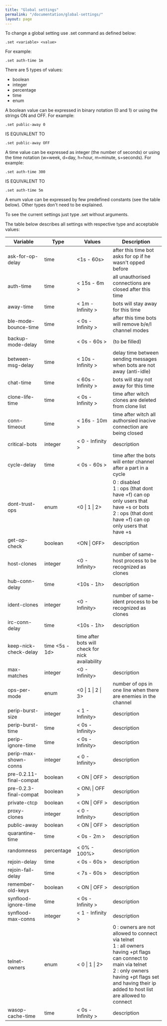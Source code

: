 ```yaml
---
title: "Global settings"
permalink: "/documentation/global-settings/"
layout: page
---
```

To change a global setting use .set command as defined below:

```
.set <variable> <value>
```

For example:

```
.set auth-time 1m
```

There are 5 types of values:

* boolean
* integer
* percentage
* time
* enum

A boolean value can be expressed in binary notation (0 and 1) or using the strings ON and OFF. For example:

```
.set public-away 0
```  

IS EQUIVALENT TO  

```
.set public-away OFF
```

A time value can be expressed as integer (the number of seconds) or using the time notation (w=week, d=day, h=hour, m=minute, s=seconds). For example:

```
.set auth-time 300
```

IS EQUIVALENT TO  

```
.set auth-time 5m
```
 
A enum value can be expressed by few predefined constants (see the table below). Other types don't need to be explained.

To see the current settings just type .set without arguments.

The table below describes all settings with respective type and acceptable values:

|Variable|Type  |Values|Description|
|--------|------|------|-----------|
|ask-for-op-delay|	time| 	<1s - 60s\>	     |after this time bot asks for op if he wasn't opped before   |
|auth-time	|time|	< 15s - 6m >	    |all unauthorised connections are closed after this time|
|away-time	|time|	< 1m - Infinity >	|bots will stay away for this time|
|bIe-mode-bounce-time	 |time|	< 0s - Infinity >	 |after this time bots will remove b/e/I channel modes  |
|backup-mode-delay	|time |	< 0s - 60s >	   |(to be filled)  |
|between-msg-delay	|time |	< 10s - Infinity >	 |delay time between sending messages when bots are not away (anti-idle)|
|chat-time	|time|	< 60s - Infinity >	 |bots will stay not away for this time|
|clone-life-time	|time|	< 0s - Infinity >	 |time after witch clones are deleted from clone list|
|conn-timeout	|time|	< 16s - 10m \>	  |time after witch all authorsied inacive connection are being closed|
|critical-bots	|integer|	< 0 - Infinity >	 |description     |
|cycle-delay	|time	|< 0s - 60s >   |	time after the bots will enter channel after a part in a cycle     |
|dont-trust-ops	|enum|	<0 \| 1 \| 2\>	|0 : disabled<br>1 : ops (that dont have +f) can op only users that have +s or bots<br>2 : ops (that dont have +f) can op only users that have +s|
|get-op-check	|boolean	| <ON \| OFF\>	|description|
|host-clones	|integer|	<0 - Infinity>  |	number of same-host process to be recognized as clones |
|hub-conn-delay	|time| <10s - 1h>	 |description        |
|ident-clones	|integer| <0 - Infinity>     |	number of same-ident process to be recognized as clones    |
|irc-conn-delay	|time|	<10s - 1h>  |	description       |
|keep-nick-check-delay	|time	<5s - 1d>    |	time after bots will check for nick availability|
|max-matches	|integer|	<0 - Infinity> |	description    |
|ops-per-mode|	enum|	<0 \| 1 \| 2 \| 3>|	number of ops in one line when there are enemies in the channel|
|perip-burst-size	 |integer|	< 1 - Infinity>  |	description |
|perip-burst-time	 |time|	< 0s - Infinity> |	description    |
|perip-ignore-time	|time|	< 0s - Infinity> |	description    |
|perip-max-shown-conns	|integer	|< 0 - Infinity> |	description|
|pre-0.2.11-final-compat	|boolean|	< ON  \| OFF >	    |description|
|pre-0.2.3-final-compat	|boolean|	< ON\  \| OFF >	    |description|
|private-ctcp	|boolean|	< ON \| OFF >	|description|
|proxy-clones	|integer	|< 0 - Infinity\>	  |description    |
|public-away	|boolean|< ON  \| OFF \>	|description|
|quarantine-time	|time| < 0s - 2m >	|description       |
|randomness	 |percentage	|< 0% - 100%\>	   |description|
|rejoin-delay|	time| < 0s - 60s >	  |description |
|rejoin-fail-delay |	time	 |< 7s - 60s >	  |description|
|remember-old-keys |	boolean|	< ON \| OFF > |	description  |
|synflood-ignore-time|	time|	< 0s - Infinity >	 |description|
|synflood-max-conns|	integer|	< 1 - Infinity >  |description|
|telnet-owners	|enum|	< 0 \| 1 \| 2\>	|0 : owners are not allowed to connect via telnet<br>1 : all owners having +pt flags can connect to main via telnet<br>2 : only owners having +pt flags set and having their ip added to host list are allowed to connect|
|wasop-cache-time	 |time|	< 0s - Infinity >	|description   |
